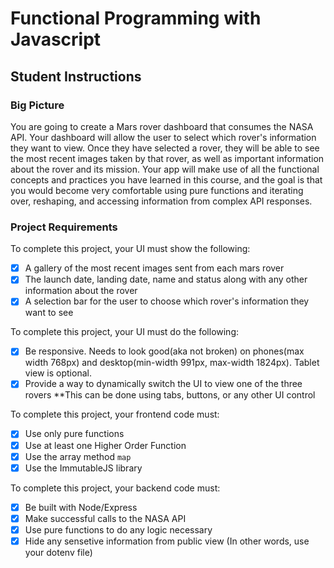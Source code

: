 # Functional Programming with Javascript

## Student Instructions

### Big Picture

You are going to create a Mars rover dashboard that consumes the NASA API. Your dashboard will allow the user to select which rover's information they want to view. Once they have selected a rover, they will be able to see the most recent images taken by that rover, as well as important information about the rover and its mission. Your app will make use of all the functional concepts and practices you have learned in this course, and the goal is that you would become very comfortable using pure functions and iterating over, reshaping, and accessing information from complex API responses.

### Project Requirements

To complete this project, your UI must show the following:

- [x] A gallery of the most recent images sent from each mars rover
- [x] The launch date, landing date, name and status along with any other information about the rover
- [x] A selection bar for the user to choose which rover's information they want to see

To complete this project, your UI must do the following:

- [x] Be responsive. Needs to look good(aka not broken) on phones(max width 768px) and desktop(min-width 991px, max-width 1824px). Tablet view is optional.
- [x] Provide a way to dynamically switch the UI to view one of the three rovers
      \*\*This can be done using tabs, buttons, or any other UI control

To complete this project, your frontend code must:

- [x] Use only pure functions
- [x] Use at least one Higher Order Function
- [x] Use the array method `map`
- [x] Use the ImmutableJS library

To complete this project, your backend code must:

- [x] Be built with Node/Express
- [x] Make successful calls to the NASA API
- [x] Use pure functions to do any logic necessary
- [x] Hide any sensetive information from public view (In other words, use your dotenv file)
